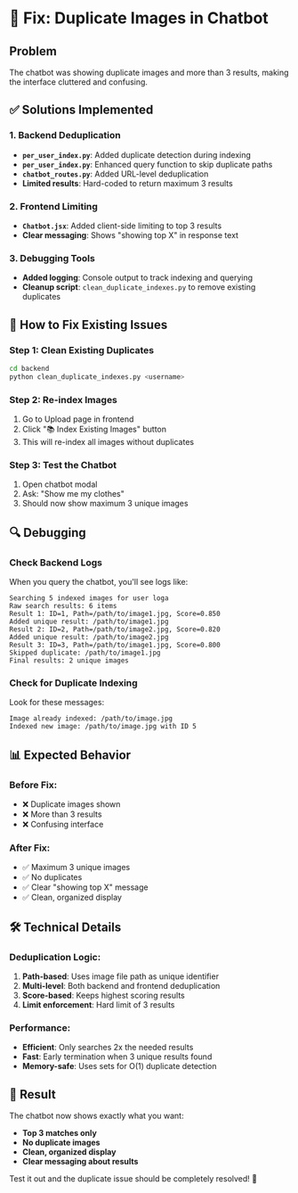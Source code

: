 # 🔧 Fix: Duplicate Images in Chatbot

## Problem
The chatbot was showing duplicate images and more than 3 results, making the interface cluttered and confusing.

## ✅ Solutions Implemented

### 1. **Backend Deduplication**
- **`per_user_index.py`**: Added duplicate detection during indexing
- **`per_user_index.py`**: Enhanced query function to skip duplicate paths
- **`chatbot_routes.py`**: Added URL-level deduplication
- **Limited results**: Hard-coded to return maximum 3 results

### 2. **Frontend Limiting**
- **`Chatbot.jsx`**: Added client-side limiting to top 3 results
- **Clear messaging**: Shows "showing top X" in response text

### 3. **Debugging Tools**
- **Added logging**: Console output to track indexing and querying
- **Cleanup script**: `clean_duplicate_indexes.py` to remove existing duplicates

## 🚀 How to Fix Existing Issues

### Step 1: Clean Existing Duplicates
```bash
cd backend
python clean_duplicate_indexes.py <username>
```

### Step 2: Re-index Images
1. Go to Upload page in frontend
2. Click "📚 Index Existing Images" button
3. This will re-index all images without duplicates

### Step 3: Test the Chatbot
1. Open chatbot modal
2. Ask: "Show me my clothes"
3. Should now show maximum 3 unique images

## 🔍 Debugging

### Check Backend Logs
When you query the chatbot, you'll see logs like:
```
Searching 5 indexed images for user loga
Raw search results: 6 items
Result 1: ID=1, Path=/path/to/image1.jpg, Score=0.850
Added unique result: /path/to/image1.jpg
Result 2: ID=2, Path=/path/to/image2.jpg, Score=0.820
Added unique result: /path/to/image2.jpg
Result 3: ID=3, Path=/path/to/image1.jpg, Score=0.800
Skipped duplicate: /path/to/image1.jpg
Final results: 2 unique images
```

### Check for Duplicate Indexing
Look for these messages:
```
Image already indexed: /path/to/image.jpg
Indexed new image: /path/to/image.jpg with ID 5
```

## 📊 Expected Behavior

### Before Fix:
- ❌ Duplicate images shown
- ❌ More than 3 results
- ❌ Confusing interface

### After Fix:
- ✅ Maximum 3 unique images
- ✅ No duplicates
- ✅ Clear "showing top X" message
- ✅ Clean, organized display

## 🛠️ Technical Details

### Deduplication Logic:
1. **Path-based**: Uses image file path as unique identifier
2. **Multi-level**: Both backend and frontend deduplication
3. **Score-based**: Keeps highest scoring results
4. **Limit enforcement**: Hard limit of 3 results

### Performance:
- **Efficient**: Only searches 2x the needed results
- **Fast**: Early termination when 3 unique results found
- **Memory-safe**: Uses sets for O(1) duplicate detection

## 🎯 Result

The chatbot now shows exactly what you want:
- **Top 3 matches only**
- **No duplicate images**
- **Clean, organized display**
- **Clear messaging about results**

Test it out and the duplicate issue should be completely resolved! 🎉
